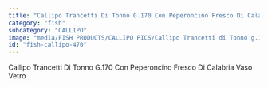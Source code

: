 ```yaml
---
title: "Callipo Trancetti Di Tonno G.170 Con Peperoncino Fresco Di Calabria Vaso Vetro"
category: "fish"
subcategory: "CALLIPO"
image: "media/FISH PRODUCTS/CALLIPO PICS/Callipo Trancetti di Tonno g.170 con peperoncino fresco di Calabria vaso vetro.jpg"
id: "fish-callipo-470"
---
```


Callipo Trancetti Di Tonno G.170 Con Peperoncino Fresco Di Calabria Vaso Vetro

